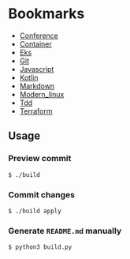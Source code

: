 
# Bookmarks
* [Conference](docs/conference.md)
* [Container](docs/container.md)
* [Eks](docs/eks.md)
* [Git](docs/git.md)
* [Javascript](docs/javascript.md)
* [Kotlin](docs/kotlin.md)
* [Markdown](docs/markdown.md)
* [Modern_linux](docs/modern_linux.md)
* [Tdd](docs/tdd.md)
* [Terraform](docs/terraform.md)

## Usage
### Preview commit
```
$ ./build
```
### Commit changes
```
$ ./build apply
```
### Generate `README.md` manually
```
$ python3 build.py
```
